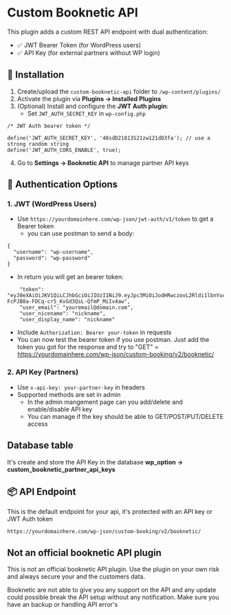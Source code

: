 # Custom Booknetic API

This plugin adds a custom REST API endpoint with dual authentication:

- ✅ JWT Bearer Token (for WordPress users)
- ✅ API Key (for external partners without WP login)

## 🔧 Installation

1. Create/upload the `custom-booknetic-api` folder to `/wp-content/plugins/`
2. Activate the plugin via **Plugins → Installed Plugins**
3. (Optional) Install and configure the **JWT Auth plugin**:
   - Set `JWT_AUTH_SECRET_KEY` in `wp-config.php`

```
/* JWT Auth bearer token */

define('JWT_AUTH_SECRET_KEY', '48sdD21813S21zw121dD3fa'); // use a strong random string
define('JWT_AUTH_CORS_ENABLE', true);
```

4. Go to **Settings → Booknetic API** to manage partner API keys

## 🔐 Authentication Options

### 1. JWT (WordPress Users)

- Use `https://yourdomainhere.com/wp-json/jwt-auth/v1/token` to get a Bearer token
  - you can use postman to send a body:

```
{
  "username": "wp-username",
  "password": "wp-password"
}
```

- In return you will get an bearer token:

```
    "token": "eyJ0eXAiOiJKV1QiLCJhbGciOiJIUzI1NiJ9.eyJpc3MiOiJodHRwczovL2Rldi1lbnYuc2pvYnJpcy5vbmVkZXNpZ24ubnUiLCJpYXQiOjE3NDQwNDIwNzksIm5iZiI6MTc0NDA0MjA3OSwiZXhwIjoxNzQ0NjQ2ODc5LCJkYXRhIjp7InVzZXIiOnsiaWQiOiIxIn19fQ.hWp3-FcPJB8a-FDCq-cr5_KvGd3QsL-QfmP_MiIv4aw",
    "user_email": "youremail@domain.com",
    "user_nicename": "nickname",
    "user_display_name": "nickname"
```

- Include `Authorization: Bearer your-token` in requests
- You can now test the bearer token if you use postman. Just add the token you got for the response
  and try to "GET" = https://yourdomainhere.com/wp-json/custom-booking/v2/booknetic/

### 2. API Key (Partners)

- Use `x-api-key: your-partner-key` in headers
- Supported methods are set in admin
  - In the admin mangement page can you add/delete and enable/disable API key
  - You can manage if the key should be able to GET/POST/PUT/DELETE access

## Database table

It's create and store the API Key in the database **wp_option → custom_booknetic_partner_api_keys**

## 📦 API Endpoint

This is the default endpoint for your api, it's protected with an API key or JWT Auth token

```
https://yourdomainhere.com/wp-json/custom-booking/v2/booknetic/
```

## Not an official booknetic API plugin

This is not an official booknetic API plugin. Use the plugin on your own risk
and always secure your and the customers data.

Booknetic are not able to give you any support on the API and any update could possible break the API setup without
any notification. Make sure you have an backup or handling API error's
